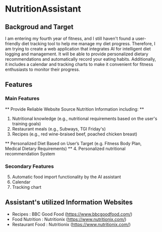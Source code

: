 # NutritionAssistant
## Backgroud and Target
I am entering my fourth year of fitness, and I still haven't found a user-friendly diet tracking tool to help me manage my diet progress. Therefore, I am trying to create a web application that integrates AI for intelligent diet logging and management. It will be able to provide personalized dietary recommendations and automatically record your eating habits. Additionally, it includes a calendar and tracking charts to make it convenient for fitness enthusiasts to monitor their progress.

## Features
### Main Features

** Provide Reliable Website Source Nutrition Information including: **
1. Nutritional knowledge (e.g., nutritional requirements based on the user's training goals)
2. Restaurant meals (e.g., Subways, TGI Friday's)
3. Recipes (e.g., red wine-braised beef, poached chicken breast)

** Personalized Diet Based on User’s Target (e.g. Fitness Body Plan, Medical Dietary Requirements) **
4. Personalized nutritional recommendation System
### Secondary Features
5. Automatic food import functionality by the AI assistant
6. Calendar
7. Tracking chart

## Assistant's utilized Information Websites 
* Recipes : BBC Good Food (https://www.bbcgoodfood.com/)
* Food Nutrition : Nutritionix (https://www.nutritionix.com/)
* Restaurant Food : Nutritionix (https://www.nutritionix.com/)